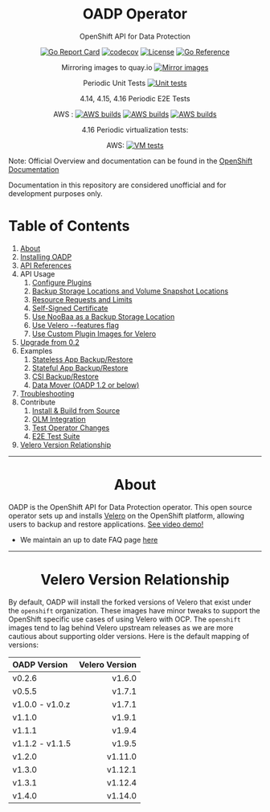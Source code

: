 <div align="center">
  <h1> OADP Operator </h1>
  <p>  OpenShift API for Data Protection </p>

  [![Go Report Card](https://goreportcard.com/badge/github.com/openshift/oadp-operator)](https://goreportcard.com/report/github.com/openshift/oadp-operator) [![codecov](https://codecov.io/gh/openshift/oadp-operator/branch/master/graph/badge.svg?token=qLM0hAzjpD)](https://codecov.io/gh/openshift/oadp-operator) [![License](https://img.shields.io/:license-apache-blue.svg)](https://www.apache.org/licenses/LICENSE-2.0.html) [![Go Reference](https://pkg.go.dev/badge/github.com/openshift/oadp-operator.svg)](https://pkg.go.dev/github.com/openshift/oadp-operator)

Mirroring images to quay.io [![Mirror images](https://prow.ci.openshift.org/badge.svg?jobs=periodic-image-mirroring-konveyor)](https://prow.ci.openshift.org/job-history/gs/origin-ci-test/logs/periodic-image-mirroring-konveyor)

Periodic Unit Tests [![Unit tests](https://prow.ci.openshift.org/badge.svg?jobs=periodic-ci-openshift-oadp-operator-master-unit-test-periodic)](https://prow.ci.openshift.org/job-history/gs/origin-ci-test/logs/periodic-ci-openshift-oadp-operator-master-unit-test-periodic)

4.14, 4.15, 4.16 Periodic E2E Tests

AWS :
[![AWS builds](https://prow.ci.openshift.org/badge.svg?jobs=periodic-ci-openshift-oadp-operator-master-4.14-e2e-test-aws-periodic)](https://prow.ci.openshift.org/job-history/gs/origin-ci-test/logs/periodic-ci-openshift-oadp-operator-master-4.14-e2e-test-aws-periodic)
[![AWS builds](https://prow.ci.openshift.org/badge.svg?jobs=periodic-ci-openshift-oadp-operator-master-4.15-e2e-test-aws-periodic)](https://prow.ci.openshift.org/job-history/gs/origin-ci-test/logs/periodic-ci-openshift-oadp-operator-master-4.15-e2e-test-aws-periodic)
[![AWS builds](https://prow.ci.openshift.org/badge.svg?jobs=periodic-ci-openshift-oadp-operator-master-4.16-e2e-test-aws-periodic)](https://prow.ci.openshift.org/job-history/gs/origin-ci-test/logs/periodic-ci-openshift-oadp-operator-master-4.16-e2e-test-aws-periodic)

<!-- GCP:
[![GCP builds](https://prow.ci.openshift.org/badge.svg?jobs=periodic-ci-openshift-oadp-operator-master-4.12-e2e-test-gcp-periodic)](https://prow.ci.openshift.org/job-history/gs/origin-ci-test/logs/periodic-ci-openshift-oadp-operator-master-4.12-e2e-test-gcp-periodic)
[![GCP builds](https://prow.ci.openshift.org/badge.svg?jobs=periodic-ci-openshift-oadp-operator-master-4.13-e2e-test-gcp-periodic)](https://prow.ci.openshift.org/job-history/gs/origin-ci-test/logs/periodic-ci-openshift-oadp-operator-master-4.13-e2e-test-gcp-periodic)
[![GCP builds](https://prow.ci.openshift.org/badge.svg?jobs=periodic-ci-openshift-oadp-operator-master-4.14-e2e-test-gcp-periodic)](https://prow.ci.openshift.org/job-history/gs/origin-ci-test/logs/periodic-ci-openshift-oadp-operator-master-4.14-e2e-test-gcp-periodic) -->


<!-- Azure:
[![Azure builds](https://prow.ci.openshift.org/badge.svg?jobs=periodic-ci-openshift-oadp-operator-master-4.12-e2e-test-azure-periodic)](https://prow.ci.openshift.org/job-history/gs/origin-ci-test/logs/periodic-ci-openshift-oadp-operator-master-4.12-e2e-test-azure-periodic)
[![Azure builds](https://prow.ci.openshift.org/badge.svg?jobs=periodic-ci-openshift-oadp-operator-master-4.13-e2e-test-azure-periodic)](https://prow.ci.openshift.org/job-history/gs/origin-ci-test/logs/periodic-ci-openshift-oadp-operator-master-4.13-e2e-test-azure-periodic)
[![Azure builds](https://prow.ci.openshift.org/badge.svg?jobs=periodic-ci-openshift-oadp-operator-master-4.14-e2e-test-azure-periodic)](https://prow.ci.openshift.org/job-history/gs/origin-ci-test/logs/periodic-ci-openshift-oadp-operator-master-4.14-e2e-test-azure-periodic) -->

4.16 Periodic virtualization tests:

AWS:
[![VM tests](https://prow.ci.openshift.org/badge.svg?jobs=periodic-ci-openshift-oadp-operator-master-4.16-e2e-test-kubevirt-aws-periodic)](https://prow.ci.openshift.org/job-history/gs/origin-ci-test/logs/periodic-ci-openshift-oadp-operator-master-4.16-e2e-test-kubevirt-aws-periodic)
</div>

Note: Official Overview and documentation can be found in the [OpenShift Documentation](https://docs.openshift.com/container-platform/latest/backup_and_restore/application_backup_and_restore/oadp-intro.html)

Documentation in this repository are considered unofficial and for development purposes only.
# Table of Contents

1. [About](#about)
2. [Installing OADP](https://docs.openshift.com/container-platform/latest/backup_and_restore/application_backup_and_restore/installing/about-installing-oadp.html)
3. [API References](docs/API_ref.md)
4. API Usage
    1. [Configure Plugins](docs/config/plugins.md)
    2. [Backup Storage Locations and Volume Snapshot Locations](docs/config/bsl_and_vsl.md)
    3. [Resource Requests and Limits](docs/config/resource_req_limits.md)
    4. [Self-Signed Certificate](docs/config/self_signed_certs.md)
    5. [Use NooBaa as a Backup Storage Location](docs/config/noobaa/install_oadp_noobaa.md)
    6. [Use Velero --features flag](docs/config/features_flag.md)
    7. [Use Custom Plugin Images for Velero ](docs/config/custom_plugin_images.md)
5. [Upgrade from 0.2](docs/upgrade.md)
6. Examples
    1. [Stateless App Backup/Restore](docs/examples/stateless.md)
    2. [Stateful App Backup/Restore](docs/examples/stateful.md)
    3. [CSI Backup/Restore](docs/examples/CSI)
    4. [Data Mover (OADP 1.2 or below)](/docs/examples/data_mover.md)
7. [Troubleshooting](/docs/TROUBLESHOOTING.md)
8. Contribute
    1. [Install & Build from Source](docs/developer/install_from_source.md)
    2. [OLM Integration](docs/developer/olm_hacking.md)
    3. [Test Operator Changes](docs/developer/local_dev.md)
    4. [E2E Test Suite](docs/developer/TESTING.md)
9.  [Velero Version Relationship](#version)


<hr style="height:1px;border:none;color:#333;">

<h1 align="center">About<a id="about"></a></h1>

OADP is the OpenShift API for Data Protection operator. This open source operator
sets up and installs <a href="https://velero.io/">Velero</a> on the OpenShift
platform, allowing users to backup and restore applications. [See video demo!](https://www.youtube.com/watch?v=iyoxuP2xb2E)

- We maintain an up to date FAQ page [here](https://access.redhat.com/articles/5456281)

<hr style="height:1px;border:none;color:#333;">
<h1 align="center">Velero Version Relationship<a id="version"></a></h1>

By default, OADP will install the forked versions of Velero that exist under the
`openshift` organization.  These images have minor tweaks to support the OpenShift
specific use cases of using Velero with OCP. The `openshift` images tend to lag
behind Velero upstream releases as we are more cautious about supporting older
versions. Here is the default mapping of versions:

| OADP Version    | Velero Version |
|:----------------|---------------:|
| v0.2.6          |         v1.6.0 |
| v0.5.5          |         v1.7.1 |
| v1.0.0 - v1.0.z |         v1.7.1 |
| v1.1.0          |         v1.9.1 |
| v1.1.1          |         v1.9.4 |
| v1.1.2 - v1.1.5 |         v1.9.5 |
| v1.2.0          |        v1.11.0 |
| v1.3.0          |        v1.12.1 |
| v1.3.1          |        v1.12.4 |
| v1.4.0          |        v1.14.0 |

